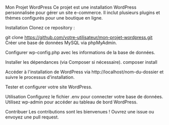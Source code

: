 Mon Projet WordPress
Ce projet est une installation WordPress personnalisée pour gérer un site e-commerce. Il inclut plusieurs plugins et thèmes configurés pour une boutique en ligne.

Installation
Clonez ce repository :

git clone https://github.com/votre-utilisateur/mon-projet-wordpress.git
Créer une base de données MySQL via phpMyAdmin.

Configurer wp-config.php avec les informations de la base de données.

Installer les dépendances (via Composer si nécessaire). composer install

Accéder à l'installation de WordPress via http://localhost/nom-du-dossier et suivre le processus d'installation.

Tester et configurer votre site WordPress.

Utilisation
Configurez le fichier .env pour connecter votre base de données. Utilisez wp-admin pour accéder au tableau de bord WordPress.

Contribuer
Les contributions sont les bienvenues ! Ouvrez une issue ou envoyez une pull request.

